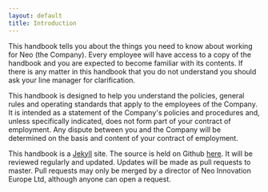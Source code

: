 ```yaml
---
layout: default
title: Introduction
---
```


This handbook tells you about the things you need to know about working for Neo (the Company). Every employee will have access to a copy of the handbook and you are expected to become familiar with its contents. If there is any matter in this handbook that you do not understand you should ask your line manager for clarification.

This handbook is designed to help you understand the policies, general rules and operating standards that apply to the employees of the Company. It is intended as a statement of the Company's policies and procedures and, unless specifically indicated, does not form part of your contract of employment. Any dispute between you and the Company will be determined on the basis and content of your contract of employment.

This handbook is a [Jekyll](http://jekyllrb.com) site. The source is held on Github [here](https://github.com/neo/ukstaffhandook). It will be reviewed regularly and updated. Updates will be made as pull requests to master. Pull requests may only be merged by a director of Neo Innovation Europe Ltd, although anyone can open a request.


